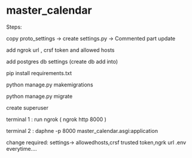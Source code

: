 # master_calendar

Steps:

copy proto_settings -> create settings.py -> Commented part update 

add ngrok url , crsf token and allowed hosts

add postgres db settings (create db add into)

pip install requirements.txt

python manage.py makemigrations

python manage.py migrate

create superuser

terminal 1 : run ngrok ( ngrok http 8000 ) 

terminal 2 : daphne -p 8000 master_calendar.asgi:application


change required:
settings-> allowedhosts,crsf trusted token,ngrk url
.env
everytime....

